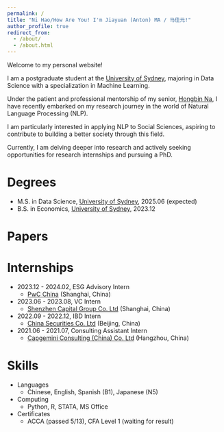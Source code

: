 ```yaml
---
permalink: /
title: "Ni Hao/How Are You! I'm Jiayuan (Anton) MA / 马佳元!"
author_profile: true
redirect_from: 
  - /about/
  - /about.html
---
```

Welcome to my personal website!

I am a postgraduate student at the [University of Sydney](https://www.sydney.edu.au/), 
majoring in Data Science with a specialization in Machine Learning.

Under the patient and professional mentorship of my senior, [Hongbin Na](https://hongbin-ze.github.io/), 
I have recently embarked on my research journey in the world of Natural Language Processing (NLP). 

I am particularly interested in applying NLP to Social Sciences, 
aspiring to contribute to building a better society through this field.

Currently, I am delving deeper into research 
and actively seeking opportunities for research internships and pursuing a PhD.

# Degrees
* M.S. in Data Science, [University of Sydney](https://www.sydney.edu.au/), 2025.06 (expected)
* B.S. in Economics, [University of Sydney](https://www.sydney.edu.au/), 2023.12

# Papers

# Internships
* 2023.12 - 2024.02, ESG Advisory Intern
  * [PwC China](https://www.pwccn.com/en.html) (Shanghai, China)
* 2023.06 - 2023.08, VC Intern
  * [Shenzhen Capital Group Co. Ltd](https://www.szvc.com.cn/en) (Shanghai, China)
* 2022.09 - 2022.12, IBD Intern
  * [China Securities Co. Ltd](https://www.group.citic/en/) (Beijing, China)
* 2021.06 - 2021.07, Consulting Assistant Intern
  * [Capgemini Consulting (China) Co. Ltd](https://www.capgemini.com/cn-zh) (Hangzhou, China)

# Skills
* Languages
  * Chinese, English, Spanish (B1), Japanese (N5)
* Computing
  * Python, R, STATA, MS Office
* Certificates
  * ACCA (passed 5/13), CFA Level 1 (waiting for result)